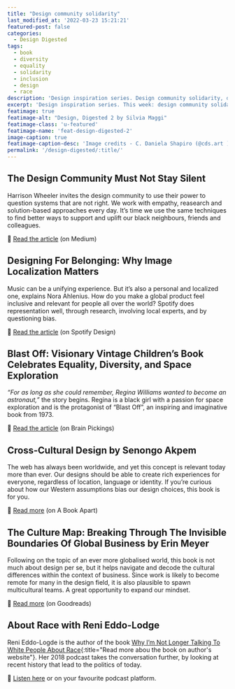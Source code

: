 ```yaml
---
title: "Design community solidarity"
last_modified_at: '2022-03-23 15:21:21'
featured-post: false
categories:
  - Design Digested
tags:
  - book
  - diversity
  - equality
  - solidarity
  - inclusion
  - design
  - race
description: 'Design inspiration series. Design community solidarity, designing for belonging, equality and diversity, cross-cultural design and more.'
excerpt: 'Design inspiration series. This week: design community solidarity, designing for belonging, equality and diversity, cross-cultural design and more.'
featimage: true
featimage-alt: "Design, Digested 2 by Silvia Maggi"
featimage-class: 'u-featured'
featimage-name: 'feat-design-digested-2'
image-caption: true
featimage-caption-desc: 'Image credits - C. Daniela Shapiro (@cds.art ), Leo and Diane Dillon, Spotify'
permalink: '/design-digested/:title/'
---
```

## The Design Community Must Not Stay Silent

Harrison Wheeler invites the design community to use their power to question systems that are not right. We work with empathy, reasearch and solution-based approaches every day. It’s time we use the same techniques to find better ways to support and uplift our black neighbours, friends and colleagues.

<p class="detached">🔗 <a href="https://uxdesign.cc/the-design-community-must-not-stay-silent-10a4acb0acfb">Read the article</a> (on Medium)</p>

## Designing For Belonging: Why Image Localization Matters

Music can be a unifying experience. But it’s also a personal and localized one, explains Nora Ahlenius. How do you make a global product feel inclusive and relevant for people all over the world? Spotify does representation well, through research, involving local experts, and by questioning bias.

<p class="detached">🔗 <a href="https://spotify.design/article/designing-for-belonging-why-image-localization-matters">Read the article</a> (on Spotify Design)</p>

## Blast Off: Visionary Vintage Children’s Book Celebrates Equality, Diversity, and Space Exploration

_“For as long as she could remember, Regina Williams wanted to become an astronaut,”_ the story begins. Regina is a black girl with a passion for space exploration and is the protagonist of “Blast Off”, an inspiring and imaginative book from 1973.  

<p class="detached">🔗 <a href="https://www.brainpickings.org/2014/05/08/blast-off/">Read the article</a> (on Brain Pickings)</p>

## Cross-Cultural Design by Senongo Akpem

The web has always been worldwide, and yet this concept is relevant today more than ever. Our designs should be able to create rich experiences for everyone, regardless of location, language or identity.  If you’re curious about how our Western assumptions bias our design choices, this book is for you.

<p class="detached">🔗 <a href="https://abookapart.com/products/cross-cultural-design">Read more</a> (on A Book Apart)</p>

## The Culture Map: Breaking Through The Invisible Boundaries Of Global Business by Erin Meyer

Following on the topic of an ever more globalised world, this book is not much about design per se, but it helps navigate and decode the cultural differences within the context of business. Since work is likely to become remote for many in the design field, it is also plausible to spawn multicultural teams. A great opportunity to expand our mindset.

<p class="detached">🔗 <a href="https://www.goodreads.com/book/show/22085568-the-culture-map">Read more</a> (on Goodreads)</p>

## About Race with Reni Eddo-Lodge

Reni Eddo-Logde is the author of the book [Why I’m Not Longer Talking To White People About Race](http://renieddolodge.co.uk/books/){:title="Read more abou the book on author's website"}. Her 2018 podcast takes the conversation further, by looking at recent history that lead to the politics of today.

<p class="detached">🔗 <a href="https://www.aboutracepodcast.com/">Listen here</a> or on your favourite podcast platform.</p>
